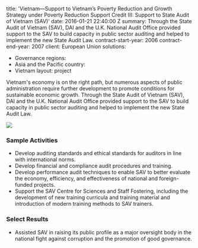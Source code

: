 
title: 'Vietnam—Support to Vietnam’s Poverty Reduction and Growth Strategy under Poverty
  Reduction Support Credit III: Support to State Audit of Vietnam (SAV)'
date: 2016-01-21 22:40:00 Z
summary: Through the State Audit of Vietnam (SAV), DAI and the U.K. National Audit
  Office provided support to the SAV to build capacity in public sector auditing and
  helped to implement the new State Audit Law.
contract-start-year: 2006
contract-end-year: 2007
client: European Union
solutions:
- Governance
regions:
- Asia and the Pacific
country:
- Vietnam
layout: project


Vietnam's economy is on the right path, but numerous aspects of public administration require further development to promote conditions for sustainable economic growth. Through the State Audit of Vietnam (SAV), DAI and the U.K. National Audit Office provided support to the SAV to build capacity in public sector auditing and helped to implement the new State Audit Law.

![][1]

### Sample Activities

* Develop auditing standards and ethical standards for auditors in line with international norms.
* Develop financial and compliance audit procedures and training.
* Develop performance audit techniques to enable SAV to better evaluate the economy, efficiency, and effectiveness of national and foreign-funded projects.
* Support the SAV Centre for Sciences and Staff Fostering, including the development of new training curricula and training material and introduction of modern training methods to SAV trainers.

### Select Results

* Assisted SAV in raising its public profile as a major oversight body in the national fight against corruption and the promotion of good governance.

[1]: https://assetify-dai.com/projects/VietnamAudit.jpg
